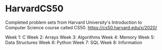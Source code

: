 # HarvardCS50
Completed problem sets from Harvard University's Introduction to Computer Science course called CS50. 
https://cs50.harvard.edu/x/2020/

Week 1: C
Week 2: Arrays
Week 3: Algorithms
Week 4: Memory
Week 5: Data Structures
Week 6: Python
Week 7: SQL
Week 8: Information
